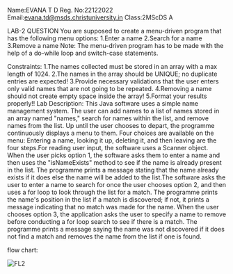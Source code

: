 Name:EVANA T D
Reg. No:22122022
Email:evana.td@msds.christuniversity.in
Class:2MScDS A

LAB-2 QUESTION
You are supposed to create a menu-driven program that has the following menu options:
1.Enter a name
2.Search for a name
3.Remove a name
Note:
The menu-driven program has to be made with the help of a do-while loop and switch-case statements.

Constraints:
1.The names collected must be stored in an array with a max length of 1024.
2.The names in the array should be UNIQUE; no duplicate entries are expected!
3.Provide necessary validations that the user enters only valid names that are not going to be repeated.
4.Removing a name should not create empty space inside the array!
5.Format your results properly!!
Lab Description:
This Java software uses a simple name management system. The user can add names to a list of names stored in an array named "names," search for names within the list, and remove names from the list. Up until the user chooses to depart, the programme continuously displays a menu to them. Four choices are available on the menu: Entering a name, looking it up, deleting it, and then leaving are the four steps.For reading user input, the software uses a Scanner object. When the user picks option 1, the software asks them to enter a name and then uses the "isNameExists" method to see if the name is already present in the list. The programme prints a message stating that the name already exists if it does else the name will be added to the list.The software asks the user to enter a name to search for once the user chooses option 2, and then uses a for loop to look through the list for a match. The programme prints the name's position in the list if a match is discovered; if not, it prints a message indicating that no match was made for the name. When the user chooses option 3, the application asks the user to specify a name to remove before conducting a for loop search to see if there is a match. The programme prints a message saying the name was not discovered if it does not find a match and removes the name from the list if one is found.


flow chart:


![FL2](https://github.com/EVANATD/22122022-MDS273L-JAVA/assets/118044613/b7bc833b-4992-45c0-8f98-4c1cdf755f19)




